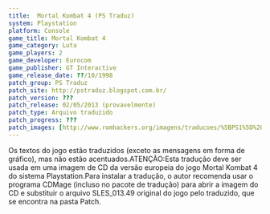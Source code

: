 ```yaml
---
title:  Mortal Kombat 4 (PS Traduz)
system: Playstation
platform: Console
game_title: Mortal Kombat 4
game_category: Luta
game_players: 2
game_developer: Eurocom
game_publisher: GT Interactive
game_release_date: ??/10/1998
patch_group: PS Traduz
patch_site: http://pstraduz.blogspot.com.br/
patch_version: ???
patch_release: 02/05/2013 (provavelmente)
patch_type: Arquivo traduzido
patch_progress: ???
patch_images: [http://www.romhackers.org/imagens/traducoes/%5BPS1%5D%20Mortal%20Kombat%204%20-%20PS%20Traduz%20-%201.jpg,http://www.romhackers.org/imagens/traducoes/%5BPS1%5D%20Mortal%20Kombat%204%20-%20PS%20Traduz%20-%202.jpg,http://www.romhackers.org/imagens/traducoes/%5BPS1%5D%20Mortal%20Kombat%204%20-%20PS%20Traduz%20-%203.jpg]
---
```

Os textos do jogo estão traduzidos (exceto as mensagens em forma de gráfico), mas não estão acentuados.ATENÇÃO:Esta tradução deve ser usada em uma imagem de CD da versão europeia do jogo Mortal Kombat 4 do sistema Playstation.Para instalar a tradução, o autor recomenda usar o programa CDMage (incluso no pacote de tradução) para abrir a imagem do CD e substituir o arquivo SLES_013.49 original do jogo pelo traduzido, que se encontra na pasta Patch.